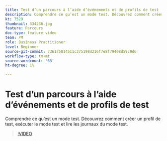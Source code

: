 ```yaml
---
title: Test d’un parcours à l’aide d’événements et de profils de test
description: Comprendre ce qu’est un mode test. Découvrez comment créer un profil de test, exécuter le mode test et lire les journaux du mode test.
kt: 7529
thumbnail: 334236.jpg
feature: Parcours
doc-type: feature video
team: PM
role: Business Practitioner
level: Beginner
source-git-commit: 736175814511c375198d216f7e8f79408d59c9d6
workflow-type: tm+mt
source-wordcount: '63'
ht-degree: 1%

---
```



# Test d’un parcours à l’aide d’événements et de profils de test

Comprendre ce qu’est un mode test. Découvrez comment créer un profil de test, exécuter le mode test et lire les journaux du mode test.

>[!VIDEO](https://video.tv.adobe.com/v/334236?quality=12)
